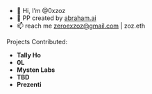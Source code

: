 - 👋 Hi, I’m @0xzoz
- 🌱 PP created by [abraham.ai](https://abraham.ai/)
- 📫 reach me zeroexzoz@gmail.com | zoz.eth

Projects Contributed:

* **Tally Ho**
* **0L**
* **Mysten Labs**
* **TBD**
* **Prezenti**

<!---
0xzoz/0xzoz is a ✨ special ✨ repository because its `README.md` (this file) appears on your GitHub profile.
You can click the Preview link to take a look at your changes.
--->
